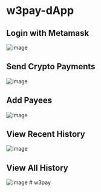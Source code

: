 # w3pay-dApp

## Login with Metamask

![image](https://user-images.githubusercontent.com/91608710/216815411-56a98823-077a-44a2-b44c-3a94534d426b.png)

## Send Crypto Payments

![image](https://user-images.githubusercontent.com/91608710/216815417-9ec1e78e-615a-4923-9c39-fcf9b165326e.png)


## Add Payees

![image](https://user-images.githubusercontent.com/91608710/216815423-602370a1-7785-4a94-9008-d950d748f53e.png)


## View Recent History

![image](https://user-images.githubusercontent.com/91608710/216815429-2ffcf7fb-7749-4026-a4ea-0cd8158fb4e3.png)


## View All History

![image](https://user-images.githubusercontent.com/91608710/216815432-f0450dd9-8c9a-4bbd-9d28-4cab702183d9.png)
#   w 3 p a y  
 